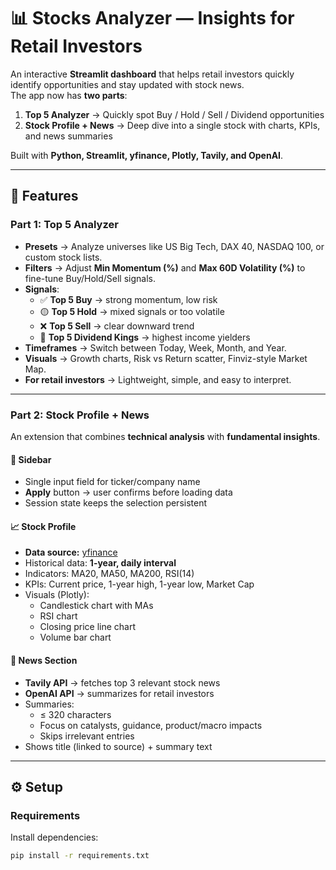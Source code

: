 # 📊 Stocks Analyzer — Insights for Retail Investors

An interactive **Streamlit dashboard** that helps retail investors quickly identify opportunities and stay updated with stock news.  
The app now has **two parts**:

1. **Top 5 Analyzer** → Quickly spot Buy / Hold / Sell / Dividend opportunities  
2. **Stock Profile + News** → Deep dive into a single stock with charts, KPIs, and news summaries  

Built with **Python, Streamlit, yfinance, Plotly, Tavily, and OpenAI**.

---

## 🚀 Features

### Part 1: Top 5 Analyzer
- **Presets** → Analyze universes like US Big Tech, DAX 40, NASDAQ 100, or custom stock lists.  
- **Filters** → Adjust **Min Momentum (%)** and **Max 60D Volatility (%)** to fine-tune Buy/Hold/Sell signals.  
- **Signals**:
  - ✅ **Top 5 Buy** → strong momentum, low risk  
  - 🟡 **Top 5 Hold** → mixed signals or too volatile  
  - ❌ **Top 5 Sell** → clear downward trend  
  - 👑 **Top 5 Dividend Kings** → highest income yielders  
- **Timeframes** → Switch between Today, Week, Month, and Year.  
- **Visuals** → Growth charts, Risk vs Return scatter, Finviz-style Market Map.  
- **For retail investors** → Lightweight, simple, and easy to interpret.  

---

### Part 2: Stock Profile + News
An extension that combines **technical analysis** with **fundamental insights**.

#### 🔎 Sidebar
- Single input field for ticker/company name  
- **Apply** button → user confirms before loading data  
- Session state keeps the selection persistent  

#### 📈 Stock Profile
- **Data source:** [yfinance](https://pypi.org/project/yfinance/)  
- Historical data: **1-year, daily interval**  
- Indicators: MA20, MA50, MA200, RSI(14)  
- KPIs: Current price, 1-year high, 1-year low, Market Cap  
- Visuals (Plotly):  
  - Candlestick chart with MAs  
  - RSI chart  
  - Closing price line chart  
  - Volume bar chart  

#### 📰 News Section
- **Tavily API** → fetches top 3 relevant stock news  
- **OpenAI API** → summarizes for retail investors  
- Summaries:
  - ≤ 320 characters  
  - Focus on catalysts, guidance, product/macro impacts  
  - Skips irrelevant entries  
- Shows title (linked to source) + summary text  

---

## ⚙️ Setup

### Requirements
Install dependencies:
```bash
pip install -r requirements.txt